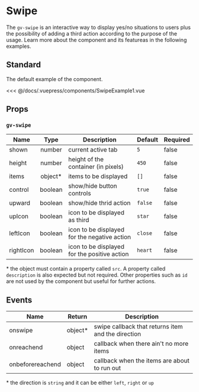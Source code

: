 # Swipe

The `gv-swipe` is an interactive way to display yes/no situations to users plus the possibility of adding a third action according to the purpose of the usage. Learn more about the component and its featureas in the following examples.

## Standard

The default example of the component.

<swipe-example-1 />

<<< @/docs/.vuepress/components/SwipeExample1.vue

## Props

### `gv-swipe`

| Name      |   Type   | Description                                  | Default | Required |
| --------- | :------: | -------------------------------------------- | ------- | -------- |
| shown     |  number  | current active tab                           | `5`     | false    |
| height    |  number  | height of the container (in pixels)          | `450`   | false    |
| items     | object\* | items to be displayed                        | `[]`    | false    |
| control   | boolean  | show/hide button controls                    | `true`  | false    |
| upward    | boolean  | show/hide thrid action                       | `false` | false    |
| upIcon    | boolean  | icon to be displayed as third                | `star`  | false    |
| leftIcon  | boolean  | icon to be displayed for the negative action | `close` | false    |
| rightIcon | boolean  | icon to be displayed for the positive action | `heart` | false    |

\* the object must contain a property called `src`. A property called `description` is also expected but not required. Other properties such as `id` are not used by the component but useful for further actions.

## Events

| Name             | Return   | Description                                        |
| ---------------- | -------- | -------------------------------------------------- |
| onswipe          | object\* | swipe callback that returns item and the direction |
| onreachend       | object   | callback when there ain't no more items            |
| onbeforereachend | object   | callback when the items are about to run out       |

\* the direction is `string` and it can be either `left`, `right` or `up`
